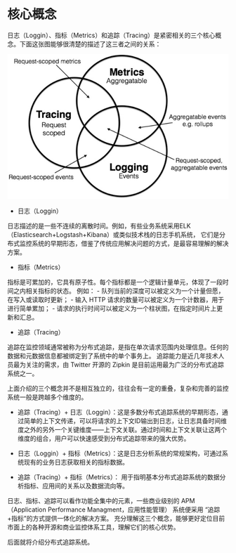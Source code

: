 # 核心概念

日志（Loggin）、指标（Metrics）和追踪（Tracing）是紧密相关的三个核心概念。下面这张图能够很清楚的描述了这三者之间的关系：

![tracing_loggin_metrics.jpg](../images/tracing_loggin_metrics.jpg)

- 日志（Loggin）

日志描述的是一些不连续的离散时间。例如，有些业务系统采用ELK（Elasticsearch+Logstash+Kibana）或类似技术栈的日志手机系统，
它们是分布式监控系统的早期形态，借鉴了传统应用解决问题的方式，是最容易理解的解决方案。

- 指标（Metrics）

指标是可累加的，它具有原子性。每个指标都是一个逻辑计量单元，体现了一段时间之内相关指标的状态。
例如：
    - 队列当前的深度可以被定义为一个计量但愿，在写入或读取时更新；
    - 输入 HTTP 请求的数量可以被定义为一个计数器，用于进行简单累加；
    - 请求的执行时间可以被定义为一个柱状图，在指定时间片上更新和汇总。

- 追踪（Tracing）

追踪在监控领域通常被称为分布式追踪，是指在单次请求范围内处理信息。任何的数据和元数据信息都被绑定到了系统中的单个事务上。
追踪能力是近几年技术人员最为关注的需求，由 Twitter 开源的 Zipkin 是目前运用最为广泛的分布式追踪系统之一。

上面介绍的三个概念并不是相互独立的，往往会有一定的重叠，复杂和完善的监控系统一般是跨越多个维度的。

- 追踪（Tracing）+ 日志（Loggin）：这是多数分布式追踪系统的早期形态，通过简单的上下文传递，可以将请求的上下文ID输出到日志，让日志具备时间维度之外的另外一个关键维度——上下文关联。通过时间和上下文关联让这两个维度的组合，用户可以快速感受到分布式追踪带来的强大优势。

- 日志（Loggin）+ 指标（Metrics）：这是日志分析系统的常规架构，可通过系统现有的业务日志获取相关的指标数据。

- 追踪（Tracing）+ 指标（Metrics）： 用于指明基本分布式追踪系统的数据分析指标、应用间的关系以及数据流向等。



日志、指标、追踪可以看作功能全集中的元素，一些商业级别的 APM （Application Performance Managment，应用性能管理） 系统便采用 “追踪+指标”的方式提供一体化的解决方案。
充分理解这三个概念，能够更好定位目前市面上的各种开源和商业监控体系工具，理解它们的核心优势。

后面就将介绍分布式追踪系统。